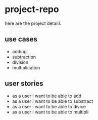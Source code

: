 # project-repo
here are the project details
## use cases
- adding  
- subtraction
- division
- multiplication
## user stories
- as a user i want to be able to add
- as a user i want to be able to substract
- as a user i want to be able to divice
- as a user i want to be able to multipli
